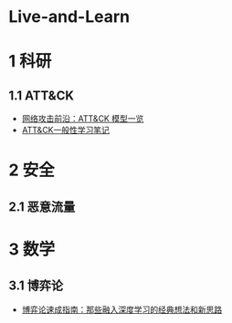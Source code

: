 # Live-and-Learn
# 1 科研
## 1.1 ATT&CK
- [网络攻击前沿：ATT&CK 模型一览](https://zhuanlan.zhihu.com/p/92581688)
- [ATT&CK一般性学习笔记](https://bbs.pediy.com/thread-254825.htm)

# 2 安全
## 2.1 恶意流量

# 3 数学
## 3.1 博弈论
- [博弈论速成指南：那些融入深度学习的经典想法和新思路](https://zhuanlan.zhihu.com/p/110773996)


